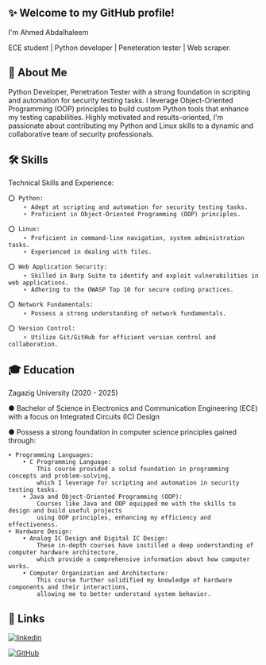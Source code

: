 ## ✨ Welcome to my GitHub profile!
I'm Ahmed Abdalhaleem

ECE student | Python developer | Peneteration tester | Web scraper.

## 🚀 About Me
Python Developer, Penetration Tester with a strong foundation in scripting and automation for security testing tasks.
I leverage Object-Oriented Programming (OOP) principles to build custom Python tools that enhance my testing capabilities.
Highly motivated and results-oriented, I'm passionate about contributing my Python and Linux skills to a dynamic and collaborative team of security professionals.

## 🛠 Skills
Technical Skills and Experience:

    ⭕ Python:
        ⚬ Adept at scripting and automation for security testing tasks.
        ⚬ Proficient in Object-Oriented Programming (OOP) principles.
        
    ⭕ Linux:
        ⚬ Proficient in command-line navigation, system administration tasks.
        ⚬ Experienced in dealing with files.

    ⭕ Web Application Security:
        ⚬ Skilled in Burp Suite to identify and exploit vulnerabilities in web applications.
        ⚬ Adhering to the OWASP Top 10 for secure coding practices.

    ⭕ Network Fundamentals:
        ⚬ Possess a strong understanding of network fundamentals.
    
    ⭕ Version Control:
        ⚬ Utilize Git/GitHub for efficient version control and collaboration.
        
## 🎓 Education
Zagazig University (2020 - 2025)

● Bachelor of Science in Electronics and Communication Engineering (ECE) with a focus on Integrated Circuits (IC) Design

● Possess a strong foundation in computer science principles gained through:

    ➤ Programming Languages:
        • C Programming Language:
            This course provided a solid foundation in programming concepts and problem-solving,
            which I leverage for scripting and automation in security testing tasks.
        • Java and Object-Oriented Programming (OOP):
            Courses like Java and OOP equipped me with the skills to design and build useful projects
            using OOP principles, enhancing my efficiency and effectiveness.
    ➤ Hardware Design:
        • Analog IC Design and Digital IC Design:
            These in-depth courses have instilled a deep understanding of computer hardware architecture,
            which provide a comprehensive information about how computer works.
        • Computer Organization and Architecture:
            This course further solidified my knowledge of hardware components and their interactions,
            allowing me to better understand system behavior.
            
## 🔗 Links
[![linkedin](https://img.shields.io/badge/linkedin-0A66C2?style=for-the-badge&logo=linkedin&logoColor=white)](https://www.linkedin.com/in/ahmed-abdalhaleem/)

[![GitHub](https://img.shields.io/badge/github-000000?style=for-the-badge&logo=github&logoColor=white)](https://github.com/ahmed-abdalhaleem)

